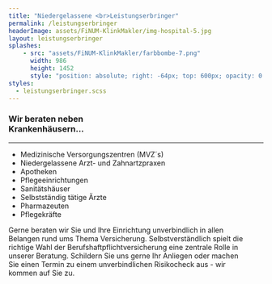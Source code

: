 ```yaml
---
title: "Niedergelassene <br>Leistungserbringer"
permalink: /leistungserbringer
headerImage: assets/FiNUM-KlinkMakler/img-hospital-5.jpg
layout: leistungserbringer
splashes:
    - src: "assets/FiNUM-KlinkMakler/farbbombe-7.png"
      width: 986
      height: 1452
      style: "position: absolute; right: -64px; top: 600px; opacity: 0.75;"
styles:
  - leistungserbringer.scss
---
```


### Wir beraten neben <br>Krankenhäusern...
---

- Medizinische Versorgungszentren (MVZ´s)
- Niedergelassene Arzt- und Zahnartzpraxen
- Apotheken
- Pflegeeinrichtungen
- Sanitätshäuser
- Selbstständig tätige Ärzte
- Pharmazeuten
- Pflegekräfte


Gerne beraten wir Sie und Ihre Einrichtung unverbindlich in allen <br>
Belangen rund ums Thema Versicherung. Selbstverständlich spielt die <br>
richtige Wahl der Berufshaftpflichtversicherung eine zentrale Rolle in <br>
unserer Beratung. Schildern Sie uns gerne Ihr Anliegen oder machen <br>
Sie einen Termin zu einem unverbindlichen Risikocheck aus - wir <br>
kommen auf Sie zu.

